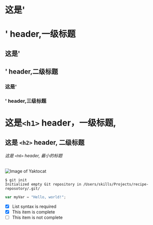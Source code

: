 # 这是'<h1>' header,一级标题
## 这是'<h2>' header,二级标题
### 这是'<h3>' header,三级标题

# 这是`<h1>` header，一级标题,

## 这是 `<h2>` header, 二级标题

###### 这是 `<h6>` header, 最小的标题

![Image of Yaktocat](https://octodex.github.com/images/yaktocat.png) 

```
$ git init
Initialized empty Git repository in /Users/skills/Projects/recipe-reposotory/.git/
```
``` javascript
var myVar = "Hello, world!";
```
- [x] List syntax is required
- [x] This item is complete
- [ ] This item is not complete 

